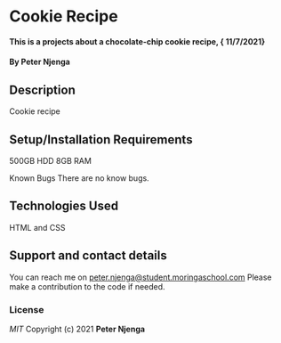 # Cookie Recipe
#### This is a projects about a chocolate-chip cookie recipe, { 11/7/2021}
#### By **Peter Njenga**
## Description
Cookie recipe
## Setup/Installation Requirements
500GB HDD
8GB RAM

Known Bugs
There are no know bugs.
## Technologies Used
HTML and CSS
## Support and contact details
You can reach me on peter.njenga@student.moringaschool.com Please make a contribution to the code if needed.
### License
*MIT*
Copyright (c) 2021 **Peter Njenga**
  